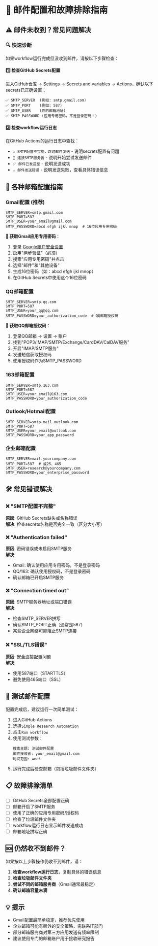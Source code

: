 # 📧 邮件配置和故障排除指南

## ⚠️ 邮件未收到？常见问题解决

### 🔍 快速诊断

如果workflow运行完成但没收到邮件，请按以下步骤检查：

#### 1️⃣ 检查GitHub Secrets配置
进入GitHub仓库 → Settings → Secrets and variables → Actions，确认以下secrets已正确设置：

```
✅ SMTP_SERVER  (例如: smtp.gmail.com)
✅ SMTP_PORT    (例如: 587)  
✅ SMTP_USER    (你的邮箱地址)
✅ SMTP_PASSWORD (应用专用密码，不是登录密码！)
```

#### 2️⃣ 检查workflow运行日志
在GitHub Actions的运行日志中查找：
- `⚠️ SMTP配置不完整，跳过邮件发送` - 说明secrets配置有问题
- `📡 连接SMTP服务器` - 说明开始尝试发送邮件
- `✅ 邮件已发送至` - 说明发送成功
- `⚠️ 邮件发送错误` - 说明发送失败，查看具体错误信息

## 📮 各种邮箱配置指南

### Gmail配置 (推荐)
```
SMTP_SERVER=smtp.gmail.com
SMTP_PORT=587
SMTP_USER=your_email@gmail.com
SMTP_PASSWORD=abcd efgh ijkl mnop  # 16位应用专用密码
```

**🔑 获取Gmail应用专用密码**：
1. 登录 [Google账户安全设置](https://myaccount.google.com/security)
2. 启用"两步验证"（必须）
3. 搜索"应用专用密码"并点击
4. 选择"邮件"和"其他设备"
5. 生成16位密码（如：abcd efgh ijkl mnop）
6. 在GitHub Secrets中使用这个16位密码

### QQ邮箱配置
```
SMTP_SERVER=smtp.qq.com
SMTP_PORT=587
SMTP_USER=your_qq@qq.com
SMTP_PASSWORD=your_authorization_code  # QQ邮箱授权码
```

**🔑 获取QQ邮箱授权码**：
1. 登录QQ邮箱 → 设置 → 账户
2. 找到"POP3/IMAP/SMTP/Exchange/CardDAV/CalDAV服务"
3. 开启"IMAP/SMTP服务"
4. 发送短信获取授权码
5. 使用授权码作为SMTP_PASSWORD

### 163邮箱配置
```
SMTP_SERVER=smtp.163.com
SMTP_PORT=587
SMTP_USER=your_email@163.com
SMTP_PASSWORD=your_authorization_code
```

### Outlook/Hotmail配置
```
SMTP_SERVER=smtp-mail.outlook.com
SMTP_PORT=587
SMTP_USER=your_email@outlook.com
SMTP_PASSWORD=your_app_password
```

### 企业邮箱配置
```
SMTP_SERVER=mail.yourcompany.com
SMTP_PORT=587  # 或25、465
SMTP_USER=research@yourcompany.com
SMTP_PASSWORD=your_enterprise_password
```

## 🛠️ 常见错误解决

### ❌ "SMTP配置不完整"
**原因**: GitHub Secrets缺失或名称错误  
**解决**: 检查secrets名称是否完全一致（区分大小写）

### ❌ "Authentication failed"
**原因**: 密码错误或未启用SMTP服务  
**解决**: 
- Gmail: 确认使用应用专用密码，不是登录密码
- QQ/163: 确认使用授权码，不是登录密码
- 确认邮箱已开启SMTP服务

### ❌ "Connection timed out"
**原因**: SMTP服务器地址或端口错误  
**解决**: 
- 检查SMTP_SERVER拼写
- 确认SMTP_PORT正确（通常是587）
- 某些企业网络可能阻止SMTP连接

### ❌ "SSL/TLS错误"
**原因**: 安全连接配置问题  
**解决**: 
- 使用587端口（STARTTLS）
- 避免使用465端口（SSL）

## 🧪 测试邮件配置

配置完成后，建议运行一次简单测试：

1. 进入GitHub Actions
2. 选择`Simple Research Automation`
3. 点击`Run workflow`
4. 使用测试参数：
   ```
   搜索主题: 测试邮件配置
   邮件接收者: your_email@gmail.com
   时间范围: week
   ```
5. 运行完成后检查邮箱（包括垃圾邮件文件夹）

## 📋 故障排除清单

- [ ] GitHub Secrets全部配置正确
- [ ] 邮箱开启了SMTP服务
- [ ] 使用了正确的应用专用密码/授权码
- [ ] 检查了垃圾邮件文件夹
- [ ] workflow运行日志显示邮件发送成功
- [ ] 邮箱地址拼写正确

## 🆘 仍然收不到邮件？

如果按以上步骤操作仍收不到邮件，请：

1. **检查workflow运行日志**，复制具体的错误信息
2. **检查垃圾邮件文件夹**
3. **尝试不同的邮箱服务商**（Gmail通常最稳定）
4. **确认邮箱容量未满**

## 💡 提示

- Gmail配置最简单稳定，推荐优先使用
- 企业邮箱可能有额外的安全策略，需联系IT部门
- 部分邮箱服务商对第三方应用发送有频率限制
- 建议使用专门的邮箱账户用于接收研究报告